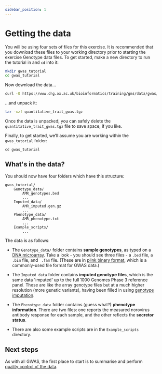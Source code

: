 ```yaml
---
sidebar_position: 1
---
```


# Getting the data

You will be using four sets of files for this exercise. It is recommended that you download these files to your working directory prior to starting the exercise Genotype data files.  To get started, make a new directory to run the tutorial in and `cd` into it:
```sh
mkdir gwas_tutorial
cd gwas_tutorial
```

Now download the data...
```sh
curl -O https://www.chg.ox.ac.uk/bioinformatics/training/gms/data/gwas/quantitative_trait_gwas.tgz
```
...and unpack it:
```sh
tar -xzf quantitative_trait_gwas.tgz
```

Once the data is unpacked, you can safely delete the `quantitative_trait_gwas.tgz` file to save space, if you like.

Finally, to get started, we'll assume you are working within the `gwas_tutorial` folder:
```
cd gwas_tutorial
```

## What's in the data?

You should now have four folders which have this structure:
```
gwas_tutorial/
	Genotype_data/
		AMR_genotypes.bed
		...
	Imputed_data/
		AMR_imputed.gen.gz
		...
	Phenotype_data/
		AMR_phenotype.txt
		...
	Example_scripts/
		...
```

The data is as follows:

* The `Genotype_data/` folder contains **sample genotypes**, as typed on a [DNA microarray](https://en.wikipedia.org/wiki/DNA_microarray).  Take a look - you should see three files - a `.bed` file, a `.bim` file, and ` .fam` file.  (These are in [plink binary format](https://www.cog-genomics.org/plink/1.9/input#bed), which is a commonly-used file format for GWAS data.)

* The `Imputed_data` folder contains **imputed genotype files**, which is the same data 'imputed' up to the full 1000 Genomes Phase 3 reference panel.  These are like the array genotype files but at a much higher resolution (more genetic variants), having been filled in using [genotype imputation](https://doi.org/10.1038/s10038-023-01213-6).

* The `Phenotype_data` folder contains (guess what?) **phenotype information**.  There are two files: one reports the measured norovirus antibody response for each sample, and the other reflects the **secretor status**.

* There are also some example scripts are in the `Example_scripts` directory.

## Next steps

As with all GWAS, the first place to start is to summarise and perform [quality control of the data](./qc_genotypes.md).
